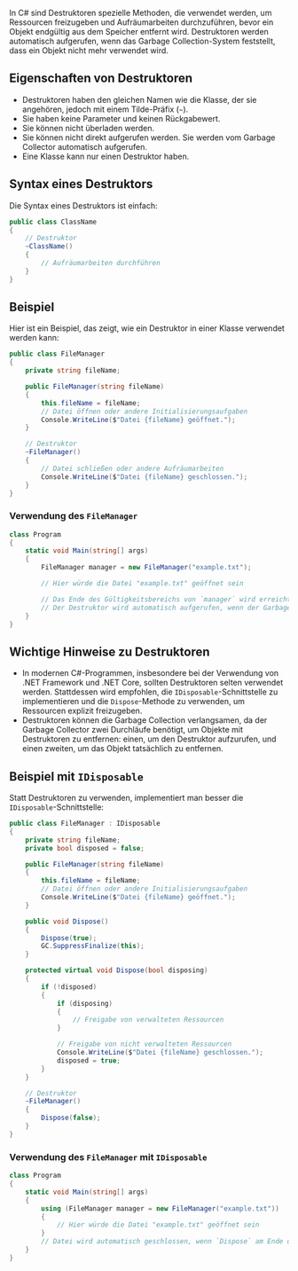 In C# sind Destruktoren spezielle Methoden, die verwendet werden, um Ressourcen freizugeben und Aufräumarbeiten durchzuführen, bevor ein Objekt endgültig aus dem Speicher entfernt wird. Destruktoren werden automatisch aufgerufen, wenn das Garbage Collection-System feststellt, dass ein Objekt nicht mehr verwendet wird.

## Eigenschaften von Destruktoren

- Destruktoren haben den gleichen Namen wie die Klasse, der sie angehören, jedoch mit einem Tilde-Präfix (`~`).
- Sie haben keine Parameter und keinen Rückgabewert.
- Sie können nicht überladen werden.
- Sie können nicht direkt aufgerufen werden. Sie werden vom Garbage Collector automatisch aufgerufen.
- Eine Klasse kann nur einen Destruktor haben.

## Syntax eines Destruktors

Die Syntax eines Destruktors ist einfach:
```csharp
public class ClassName
{
    // Destruktor
    ~ClassName()
    {
        // Aufräumarbeiten durchführen
    }
}
```

## Beispiel

Hier ist ein Beispiel, das zeigt, wie ein Destruktor in einer Klasse verwendet werden kann:
```csharp
public class FileManager
{
    private string fileName;

    public FileManager(string fileName)
    {
        this.fileName = fileName;
        // Datei öffnen oder andere Initialisierungsaufgaben
        Console.WriteLine($"Datei {fileName} geöffnet.");
    }

    // Destruktor
    ~FileManager()
    {
        // Datei schließen oder andere Aufräumarbeiten
        Console.WriteLine($"Datei {fileName} geschlossen.");
    }
}
```

### Verwendung des `FileManager`
```csharp
class Program
{
    static void Main(string[] args)
    {
        FileManager manager = new FileManager("example.txt");

        // Hier würde die Datei "example.txt" geöffnet sein

        // Das Ende des Gültigkeitsbereichs von `manager` wird erreicht
        // Der Destruktor wird automatisch aufgerufen, wenn der Garbage Collector das Objekt `manager` entfernt
    }
}
```

## Wichtige Hinweise zu Destruktoren

- In modernen C#-Programmen, insbesondere bei der Verwendung von .NET Framework und .NET Core, sollten Destruktoren selten verwendet werden. Stattdessen wird empfohlen, die `IDisposable`-Schnittstelle zu implementieren und die `Dispose`-Methode zu verwenden, um Ressourcen explizit freizugeben.
- Destruktoren können die Garbage Collection verlangsamen, da der Garbage Collector zwei Durchläufe benötigt, um Objekte mit Destruktoren zu entfernen: einen, um den Destruktor aufzurufen, und einen zweiten, um das Objekt tatsächlich zu entfernen.

## Beispiel mit `IDisposable`

Statt Destruktoren zu verwenden, implementiert man besser die `IDisposable`-Schnittstelle:
```csharp
public class FileManager : IDisposable
{
    private string fileName;
    private bool disposed = false;

    public FileManager(string fileName)
    {
        this.fileName = fileName;
        // Datei öffnen oder andere Initialisierungsaufgaben
        Console.WriteLine($"Datei {fileName} geöffnet.");
    }

    public void Dispose()
    {
        Dispose(true);
        GC.SuppressFinalize(this);
    }

    protected virtual void Dispose(bool disposing)
    {
        if (!disposed)
        {
            if (disposing)
            {
                // Freigabe von verwalteten Ressourcen
            }

            // Freigabe von nicht verwalteten Ressourcen
            Console.WriteLine($"Datei {fileName} geschlossen.");
            disposed = true;
        }
    }

    // Destruktor
    ~FileManager()
    {
        Dispose(false);
    }
}
```

### Verwendung des `FileManager` mit `IDisposable`
```csharp
class Program
{
    static void Main(string[] args)
    {
        using (FileManager manager = new FileManager("example.txt"))
        {
            // Hier würde die Datei "example.txt" geöffnet sein
        }
        // Datei wird automatisch geschlossen, wenn `Dispose` am Ende des using-Blocks aufgerufen wird
    }
}
```